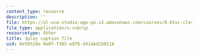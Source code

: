 ```yaml
---
content_type: resource
description: ''
file: https://ol-ocw-studio-app-qa.s3.amazonaws.com/courses/8-01sc-classical-mechanics-fall-2016/8e50524e9e0ff385e876d41abd1b8118_hxa6jAYA980.srt
file_type: application/x-subrip
resourcetype: Other
title: 3play caption file
uid: 8e50524e-9e0f-f385-e876-d41abd1b8118
---
```

